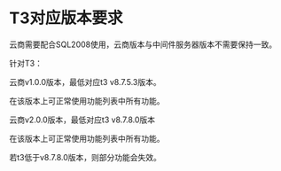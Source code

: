 # T3对应版本要求

云商需要配合SQL2008使用，云商版本与中间件服务器版本不需要保持一致。



针对T3：

云商v1.0.0版本，最低对应t3 v8.7.5.3版本。

在该版本上可正常使用功能列表中所有功能。



云商v2.0.0版本，最低对应t3 v8.7.8.0版本

在该版本上可正常使用功能列表中所有功能。

若t3低于v8.7.8.0版本，则部分功能会失效。